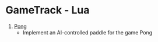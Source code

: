 # GameTrack - Lua

1. [Pong](https://github.com/CalvinChe/CS50/blob/master/GameTrack/pong)
    * Implement an AI-controlled paddle for the game Pong